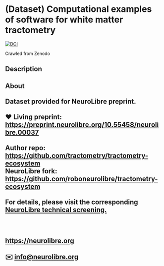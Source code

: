 # (Dataset) Computational examples of software for white matter tractometry

[![DOI](https://www.zenodo.org/badge/DOI/10.5281/zenodo.15660313.svg)](https://doi.org/10.5281/zenodo.15660313)

Crawled from Zenodo

## Description

## About<br /><br />Dataset provided for NeuroLibre preprint.<br /><br />❤️ Living preprint: <https://preprint.neurolibre.org/10.55458/neurolibre.00037><br /><br />Author repo: <https://github.com/tractometry/tractometry-ecosystem>  <br />NeuroLibre fork: <https://github.com/roboneurolibre/tractometry-ecosystem><br /><br />For details, please visit the corresponding [NeuroLibre technical screening.](https://github.com/neurolibre/neurolibre-reviews/issues/37)<br /><br />  <br /><br />__<a href="https://neurolibre.org" target="NeuroLibre">https://neurolibre.org</a>__<br /><br />✉️ [info@neurolibre.org](mailto:info@neurolibre.org)